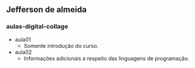 ## Jefferson de almeida
### aulas-digital-collage
- aula01
    - Somente introdução do curso.
- aula02
    - Informações adicionais a respeito das linguagens de programação.
